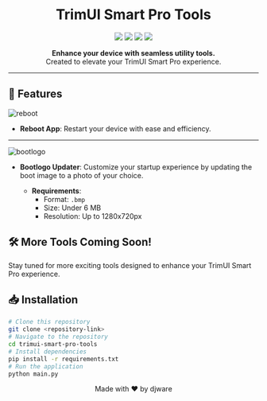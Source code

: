 <h1 align="center">TrimUI Smart Pro Tools</h1>

<p align="center">
  <img src="https://img.shields.io/badge/version-1.0.0-blue.svg?cacheSeconds=2592000" />
  <img src="https://img.shields.io/badge/python-3.6+-blue.svg" />
  <img src="https://img.shields.io/badge/contributions-welcome-orange.svg" />
  <img src="https://img.shields.io/badge/license-MIT-green" />
</p>

<p align="center">
  <strong>Enhance your device with seamless utility tools.</strong><br>
  Created to elevate your TrimUI Smart Pro experience.
</p>

---

## 🚀 Features

![reboot](https://github.com/djware/TrimUITools/assets/85318457/d926453a-d7ec-4339-9a0f-2071b4a80ca9)
- **Reboot App**: Restart your device with ease and efficiency.
---

![bootlogo](https://github.com/djware/TrimUITools/assets/85318457/5a60d189-3851-4a20-85ac-72e0240fe586)
- **Bootlogo Updater**: Customize your startup experience by updating the boot image to a photo of your choice.

  - **Requirements**: 
    - Format: `.bmp`
    - Size: Under 6 MB
    - Resolution: Up to 1280x720px

## 🛠 More Tools Coming Soon!

Stay tuned for more exciting tools designed to enhance your TrimUI Smart Pro experience.

## 📥 Installation

```bash
# Clone this repository
git clone <repository-link>
# Navigate to the repository
cd trimui-smart-pro-tools
# Install dependencies
pip install -r requirements.txt
# Run the application
python main.py
```


<p align="center">
  Made with ❤️ by djware
</p>

